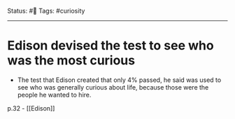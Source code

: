 Status: #🌱
Tags: #curiosity 
***
# Edison devised the test to see who was the most curious

- The test that Edison created that only 4% passed, he said was used to see who was generally curious about life, because those were the people he wanted to hire.

p.32 - [[Edison]]